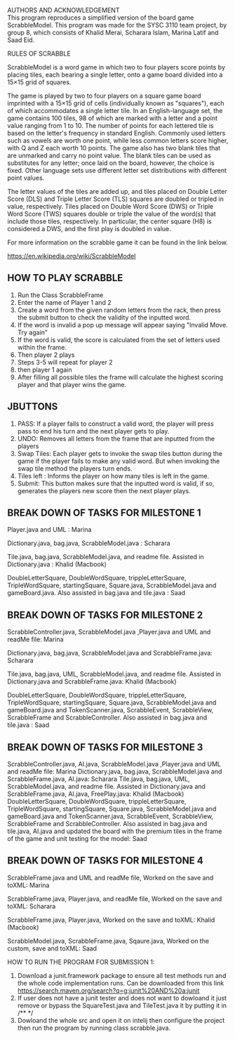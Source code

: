 AUTHORS AND ACKNOWLEDGEMENT  
This program reproduces a simplified version of the board game ScrabbleModel.
This program was made for the SYSC 3110 team project, by group 8, which consists of Khalid Merai, Scharara Islam, Marina Latif and Saad Eid.

RULES OF SCRABBLE 

ScrabbleModel is a word game in which two to four players score points by placing tiles, each bearing a single letter, onto a game board divided into a 15×15 grid of squares.

The game is played by two to four players on a square game board imprinted with a 15×15 grid of cells (individually known as "squares"), each of which accommodates a single letter tile.
In an English-language set, the game contains 100 tiles, 98 of which are marked with a letter and a point value ranging from 1 to 10. The number of points for each lettered tile is based on the letter's frequency in standard English. Commonly used letters such as vowels are worth one point, while less common letters score higher, with Q and Z each worth 10 points. The game also has two blank tiles that are unmarked and carry no point value. The blank tiles can be used as substitutes for any letter; once laid on the board, however, the choice is fixed. Other language sets use different letter set distributions with different point values.

The letter values of the tiles are added up, and tiles placed on Double Letter Score (DLS) and Triple Letter Score (TLS) squares are doubled or tripled in value, respectively. Tiles placed on Double Word Score (DWS) or Triple Word Score (TWS) squares double or triple the value of the word(s) that include those tiles, respectively. In particular, the center square (H8) is considered a DWS, and the first play is doubled in value.

 
For more information on the scrabble game it can be found in the link below.

https://en.wikipedia.org/wiki/ScrabbleModel

HOW TO PLAY SCRABBLE
----------------------------------
1. Run the Class ScrabbleFrame 
2. Enter the name of Player 1 and 2
3. Create a word from the given random letters from the rack, then press the submit button to check the validity of the inputted word.
4. If the word is invalid a pop up message will appear saying "Invalid Move. Try again"
5. If the word is valid, the score is calculated from the set of letters used within the frame.
6. Then player 2 plays
7. Steps 3-5 will repeat for player 2
8. then player 1 again 
9. After filling all possible tiles the frame will calculate the highest scoring player and that player wins the game.

JBUTTONS
-----------------------
1. PASS: If a player fails to construct a valid word, the player will press pass to end his turn and the next player gets to play.
2. UNDO: Removes all letters from the frame that are inputted from the players
3. Swap Tiles: Each player gets to invoke the swap tiles button during the game if the player fails to make any valid word. But when invoking the swap tile method the players turn ends.
4. Tiles left : Informs the player on how many tiles is left in the game.
5. Submit: This button makes sure that the inputted word is valid, if so, generates the players new score then the next player plays.

BREAK DOWN OF TASKS FOR MILESTONE 1
---------------------------------------

Player.java and UML : Marina

Dictionary.java, bag.java, ScrabbleModel.java : Scharara

Tile.java, bag.java, ScrabbleModel.java, and readme file. Assisted in Dictionary.java : Khalid (Macbook)

DoubleLetterSquare, DoubleWordSquare, trippleLetterSquare, TripleWordSquare, startingSquare, Square.java, ScrabbleModel.java and gameBoard.java. Also assisted in bag.java and tile.java : Saad

BREAK DOWN OF TASKS FOR MILESTONE 2
-----------------------------------------

ScrabbleController.java, ScrabbleModel.java ,Player.java and UML and readMe file: Marina

Dictionary.java, bag.java, ScrabbleModel.java and ScrabbleFrame.java: Scharara

Tile.java, bag.java, UML,  ScrabbleModel.java, and readme file. Assisted in Dictionary.java and ScrabbleFrame.java: Khalid (Macbook)

DoubleLetterSquare, DoubleWordSquare, trippleLetterSquare, TripleWordSquare, startingSquare, Square.java, ScrabbleModel.java and gameBoard.java and TokenScanner.java, ScrabbleEvent, ScrabbleView, ScrabbleFrame and ScrabbleController. Also assisted in bag.java and tile.java : Saad


BREAK DOWN OF TASKS FOR MILESTONE 3
-----------------------------------------
ScrabbleController.java, AI.java, ScrabbleModel.java ,Player.java and UML and readMe file: Marina
Dictionary.java, bag.java, ScrabbleModel.java and ScrabbleFrame.java, AI.java: Scharara
Tile.java, bag.java, UML,  ScrabbleModel.java, and readme file. Assisted in Dictionary.java and ScrabbleFrame.java, AI.java, FreePlay.java: Khalid (Macbook)
DoubleLetterSquare, DoubleWordSquare, trippleLetterSquare, TripleWordSquare, startingSquare, Square.java, ScrabbleModel.java and gameBoard.java and TokenScanner.java, ScrabbleEvent, ScrabbleView, ScrabbleFrame and ScrabbleController. Also assisted in bag.java and tile.java, AI.java and updated the board with the premium tiles in the frame of the game and unit testing for the model: Saad

BREAK DOWN OF TASKS FOR MILESTONE 4
-----------------------------------------
ScrabbleFrame.java and UML and readMe file, Worked on the save and toXML: Marina

ScrabbleFrame.java, Player.java, and readMe file, Worked on the save and toXML: Scharara

ScrabbleFrame.java, Player.java, Worked on the save and toXML: Khalid (Macbook)

ScrabbleModel.java, ScrabbleFrame.java, Sqaure.java, Worked on the custom, save and toXML: Saad

HOW TO RUN THE PROGRAM FOR SUBMISSION 1:
1. Download a junit.framework package to ensure all test methods run and the whole code implementation runs. Can be downloaded from this link https://search.maven.org/search?q=g:junit%20AND%20a:junit
2. If user does not have a junit tester and does not want to dowloand it just remove or bypass the SquareTest.java and TileTest.java it by putting it in /** */
3. Dowloand the whole src and open it on intelij then configure the project then run the program by running class scrabble.java.
